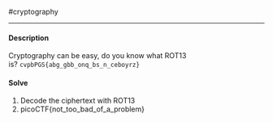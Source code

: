 #cryptography
<hr>

#### Description

Cryptography can be easy, do you know what ROT13 is? `cvpbPGS{abg_gbb_onq_bs_n_ceboyrz}`

#### Solve
1. Decode the ciphertext with ROT13
2. picoCTF{not_too_bad_of_a_problem}